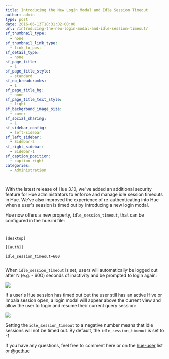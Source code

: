 ```yaml
---
title: Introducing the New Login Modal and Idle Session Timeout
author: admin
type: post
date: 2016-06-13T18:31:02+00:00
url: /introducing-the-new-login-modal-and-idle-session-timeout/
sf_thumbnail_type:
  - none
sf_thumbnail_link_type:
  - link_to_post
sf_detail_type:
  - none
sf_page_title:
  - 1
sf_page_title_style:
  - standard
sf_no_breadcrumbs:
  - 1
sf_page_title_bg:
  - none
sf_page_title_text_style:
  - light
sf_background_image_size:
  - cover
sf_social_sharing:
  - 1
sf_sidebar_config:
  - left-sidebar
sf_left_sidebar:
  - Sidebar-2
sf_right_sidebar:
  - Sidebar-1
sf_caption_position:
  - caption-right
categories:
  - Administration

---
```

With the latest release of Hue 3.10, we've added an additional security feature for Hue administrators to enforce and manage idle session timeouts in Hue. We've also improved the experience of re-authenticating into Hue when a user's session is timed out by introducing a new login modal.

Hue now offers a new property, `idle_session_timeout`, that can be configured in the hue.ini file:

<pre><code class="bash">
  
[desktop]
  
[[auth]]
  
idle_session_timeout=600
  
</code></pre>

When `idle_session_timeout` is set, users will automatically be logged out after N (e.g. - 600) seconds of inactivity and be prompted to login again:

[<img src="https://cdn.gethue.com/uploads/2016/06/Screenshot-2016-06-06-15.14.52-1024x553.jpg"  />][1]

If a user's Hue session has timed out but the user still has an active Hive or Impala session open, a login modal will appear above the current view and allow the user to login and resume their current query session:

[<img src="https://cdn.gethue.com/uploads/2016/02/loginmodal.gif" />][2]

Setting the `idle_session_timeout` to a negative number means that idle sessions will not be timed out. By default, the `idle_session_timeout` is set to -1.

If you have any questions, feel free to comment here or on the [hue-user][3] list or [@gethue][4]

 [1]: https://cdn.gethue.com/uploads/2016/06/Screenshot-2016-06-06-15.14.52.jpg
 [2]: https://cdn.gethue.com/uploads/2016/02/loginmodal.gif
 [3]: http://groups.google.com/a/cloudera.org/group/hue-user
 [4]: https://twitter.com/gethue